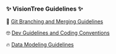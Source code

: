 ### ✨ VisionTree Guidelines ✨

🐙 [Git Branching and Merging Guidelines](https://github.com/visiontree-software/vt-rd-content/wiki/Branching-and-Merging) 

🤓 [Dev Guidelines and Coding Conventions](https://github.com/visiontree-software/vt-rd-content/wiki/Dev-Guidelines-and-Coding-Conventions)

🔥 [Data Modeling Guidelines](https://github.com/visiontree-software/vt-rd-content/wiki/Data-Modeling-Guidelines)
